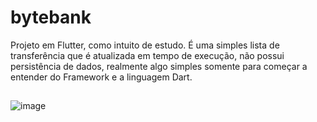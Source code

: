 # bytebank

Projeto em Flutter, como intuito de estudo. É uma simples lista de transferência que é atualizada em tempo de execução, não possui persistência de dados, realmente algo simples somente para começar a entender do Framework e a linguagem Dart.

##

![image](https://user-images.githubusercontent.com/41458938/152060536-840a059a-9454-4cbb-8e74-7e182fa52e4c.gif)




